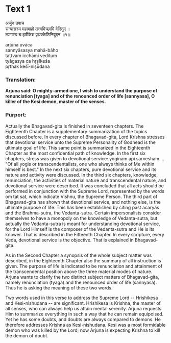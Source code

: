 # Text 1

अर्जुन उवाच  
संन्यासस्य महाबाहो तत्त्वमिच्छामि वेदितुम् ।  
त्यागस्य च हृषीकेश पृथक्केशिनिषूदन ॥१॥

arjuna uvāca  
sannyāsasya mahā-bāho  
tattvam icchāmi veditum  
tyāgasya ca hṛṣīkeśa  
pṛthak keśī-niṣūdana



### Translation:

**Arjuna said: O mighty-armed one, I wish to understand the purpose of renunciation [tyaga] and of the renounced order of life [sannyasa], O killer of the Kesi demon, master of the senses.**

### Purport:

Actually the Bhagavad-gita is finished in seventeen chapters. The Eighteenth Chapter is a supplementary summarization of the topics discussed before. In every chapter of Bhagavad-gita, Lord Krishna stresses that devotional service unto the Supreme Personality of Godhead is the ultimate goal of life. This same point is summarized in the Eighteenth Chapter as the most confidential path of knowledge. In the first six chapters, stress was given to devotional service: yoginam api sarvesham. .. "Of all yogis or transcendentalists, one who always thinks of Me within himself is best." In the next six chapters, pure devotional service and its nature and activity were discussed. In the third six chapters, knowledge, renunciation, the activities of material nature and transcendental nature, and devotional service were described. It was concluded that all acts should be performed in conjunction with the Supreme Lord, represented by the words om tat sat, which indicate Vishnu, the Supreme Person. The third part of Bhagavad-gita has shown that devotional service, and nothing else, is the ultimate purpose of life. This has been established by citing past acaryas and the Brahma-sutra, the Vedanta-sutra. Certain impersonalists consider themselves to have a monopoly on the knowledge of Vedanta-sutra, but actually the Vedanta-sutra is meant for understanding devotional service, for the Lord Himself is the composer of the Vedanta-sutra and He is its knower. That is described in the Fifteenth Chapter. In every scripture, every Veda, devotional service is the objective. That is explained in Bhagavad-gita.

As in the Second Chapter a synopsis of the whole subject matter was described, in the Eighteenth Chapter also the summary of all instruction is given. The purpose of life is indicated to be renunciation and attainment of the transcendental position above the three material modes of nature. Arjuna wants to clarify the two distinct subject matters of Bhagavad-gita, namely renunciation (tyaga) and the renounced order of life (sannyasa). Thus he is asking the meaning of these two words.

Two words used in this verse to address the Supreme Lord -- Hrishikesa and Kesi-nishudana -- are significant. Hrishikesa is Krishna, the master of all senses, who can always help us attain mental serenity. Arjuna requests Him to summarize everything in such a way that he can remain equipoised. Yet he has some doubts, and doubts are always compared to demons. He therefore addresses Krishna as Kesi-nishudana. Kesi was a most formidable demon who was killed by the Lord; now Arjuna is expecting Krishna to kill the demon of doubt.